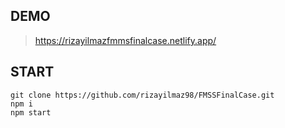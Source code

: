 ## DEMO

> https://rizayilmazfmmsfinalcase.netlify.app/

## START

```console
git clone https://github.com/rizayilmaz98/FMSSFinalCase.git
npm i
npm start
```

